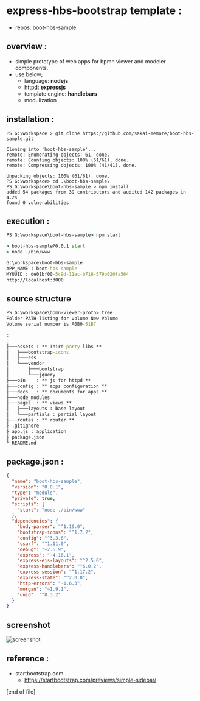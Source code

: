 # express-hbs-bootstrap template : 
- repos: boot-hbs-sample 

## overview :
- simple prototype of web apps for bpmn viewer and modeler components.  
- use below;
  + language: **nodejs**
  + httpd: **expressjs**
  + template engine: **handlebars**
  + modulization

## installation :

```
PS G:\workspace > git clone https://github.com/sakai-memore/boot-hbs-sample.git

Cloning into 'boot-hbs-sample'...
remote: Enumerating objects: 61, done.
remote: Counting objects: 100% (61/61), done.
remote: Compressing objects: 100% (41/41), done.

Unpacking objects: 100% (61/61), done.
PS G:\workspace> cd .\boot-hbs-sample\
PS G:\workspace\boot-hbs-sample > npm install
added 54 packages from 39 contributors and audited 142 packages in 4.2s
found 0 vulnerabilities
```

## execution :
```bat
PS G:\workspace\boot-hbs-sample> npm start

> boot-hbs-sample@0.0.1 start
> node ./bin/www

G:\workspace\boot-hbs-sample
APP_NAME : boot-hbs-sample
MYUUID : de01bf00-5c9d-11ec-b716-579b020fa564
http://localhost:3000
```

## source structure
```bat
PS G:\workspace\bpmn-viewer-proto> tree
Folder PATH listing for volume New Volume
Volume serial number is A0B0-51B7

:
:
├───assets : ** Third-party libs **
│   ├───bootstrap-icons
│   ├───css
│   └───vendor
│       ├───bootstrap
│       └───jquery
├───bin    : ** js for httpd ** 
├───config : ** apps configuration **
├───docs   : ** documents for apps **
├───node_modules
├───pages  : ** views **
│   ├───layouts : base layout
│   └───partials : partial layout
├───routes : ** router **
├ .gitignore
├ app.js : application
├ package.json
└ README.md
```

## package.json :
```json
{
  "name": "boot-hbs-sample",
  "version": "0.0.1",
  "type": "module",
  "private": true,
  "scripts": {
    "start": "node ./bin/www"
  },
  "dependencies": {
    "body-parser": "^1.19.0",
    "bootstrap-icons": "^1.7.2",
    "config": "^3.3.6",
    "csurf": "^1.11.0",
    "debug": "~2.6.9",
    "express": "~4.16.1",
    "express-ejs-layouts": "^2.5.0",
    "express-handlebars": "^6.0.2",
    "express-session": "^1.17.2",
    "express-state": "^2.0.0",
    "http-errors": "~1.6.3",
    "morgan": "~1.9.1",
    "uuid": "^8.3.2"
  }
}
````

## screenshot

![screenshot](https://gyazo.com/b1488a227eea1f5e1c4178c3bab2cf60.png)

## reference :
- startbootstrap.com
  - https://startbootstrap.com/previews/simple-sidebar/

[end of file]
